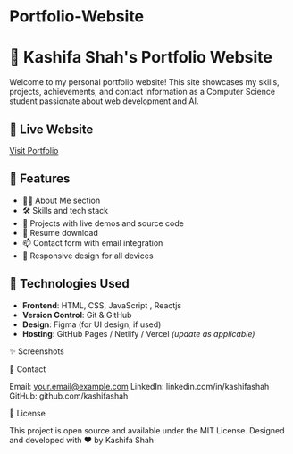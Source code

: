 # Portfolio-Website
# 💼 Kashifa Shah's Portfolio Website

Welcome to my personal portfolio website! This site showcases my skills, projects, achievements, and contact information as a Computer Science student passionate about web development and AI.

## 🔗 Live Website

[Visit Portfolio](https://your-portfolio-link.com)

## 📌 Features

- 🧑‍💻 About Me section
- 🛠️ Skills and tech stack
- 💼 Projects with live demos and source code
- 📜 Resume download
- 📫 Contact form with email integration
- 📱 Responsive design for all devices

## 🚀 Technologies Used

- **Frontend**: HTML, CSS, JavaScript , Reactjs
- **Version Control**: Git & GitHub
- **Design**: Figma (for UI design, if used)
- **Hosting**: GitHub Pages / Netlify / Vercel *(update as applicable)*


✨ Screenshots


📧 Contact

Email: your.email@example.com
LinkedIn: linkedin.com/in/kashifashah
GitHub: github.com/kashifashah

📝 License

This project is open source and available under the MIT License.
Designed and developed with ❤️ by Kashifa Shah